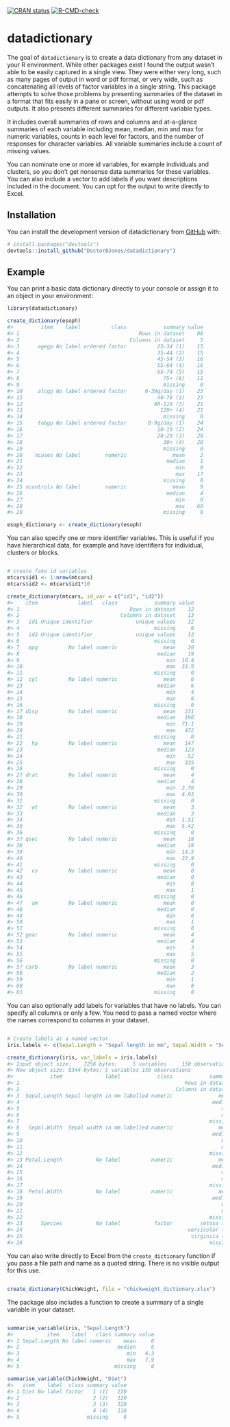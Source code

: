 
<!-- badges: start --> 
[![CRAN status](https://www.r-pkg.org/badges/version/datadictionary)](https://cran.r-project.org/package=datadictionary)
[![R-CMD-check](https://github.com/DoctorBJones/datadictionary/actions/workflows/R-CMD-check.yaml/badge.svg)](https://github.com/DoctorBJones/datadictionary/actions/workflows/R-CMD-check.yaml)
<!-- badges: end -->

# datadictionary

The goal of `datadictionary` is to create a data dictionary from any
dataset in your R environment. While other packages exist I found the
output wasn’t able to be easily captured in a single view. They were
either very long, such as many pages of output in word or pdf format, or
very wide, such as concatenating all levels of factor variables in a
single string. This package attempts to solve those problems by
presenting summaries of the dataset in a format that fits easily in a
pane or screen, without using word or pdf outputs. It also presents
different summaries for different variable types.

It includes overall summaries of rows and columns and at-a-glance
summaries of each variable including mean, median, min and max for
numeric variables, counts in each level for factors, and the number of
responses for character variables. All variable summaries include a
count of missing values.

You can nominate one or more id variables, for example individuals and
clusters, so you don’t get nonsense data summaries for these variables.
You can also include a vector to add labels if you want descriptions
included in the document. You can opt for the output to write directly
to Excel.

## Installation

You can install the development version of datadictionary from
[GitHub](https://github.com/) with:

``` r
# install.packages("devtools")
devtools::install_github("DoctorBJones/datadictionary")
```

## Example

You can print a basic data dictionary directly to your console or assign
it to an object in your environment:

``` r
library(datadictionary)

create_dictionary(esoph)
#>         item    label          class            summary value
#> 1                                       Rows in dataset    88
#> 2                                    Columns in dataset     5
#> 3      agegp No label ordered factor          25-34 (1)    15
#> 4                                             35-44 (2)    15
#> 5                                             45-54 (3)    16
#> 6                                             55-64 (4)    16
#> 7                                             65-74 (5)    15
#> 8                                               75+ (6)    11
#> 9                                               missing     0
#> 10     alcgp No label ordered factor      0-39g/day (1)    23
#> 11                                            40-79 (2)    23
#> 12                                           80-119 (3)    21
#> 13                                             120+ (4)    21
#> 14                                              missing     0
#> 15     tobgp No label ordered factor       0-9g/day (1)    24
#> 16                                            10-19 (2)    24
#> 17                                            20-29 (3)    20
#> 18                                              30+ (4)    20
#> 19                                              missing     0
#> 20    ncases No label        numeric               mean     2
#> 21                                               median     1
#> 22                                                  min     0
#> 23                                                  max    17
#> 24                                              missing     0
#> 25 ncontrols No label        numeric               mean     9
#> 26                                               median     4
#> 27                                                  min     0
#> 28                                                  max    60
#> 29                                              missing     0

esoph_dictionary <- create_dictionary(esoph)
```

You can also specify one or more identifier variables. This is useful if
you have hierarchical data, for example and have identifiers for
individual, clusters or blocks.

``` r

# create fake id variables
mtcars$id1 <- 1:nrow(mtcars)
mtcars$id2 <- mtcars$id1*10

create_dictionary(mtcars, id_var = c("id1", "id2"))
#>    item             label   class            summary value
#> 1                                    Rows in dataset    32
#> 2                                 Columns in dataset    13
#> 3   id1 Unique identifier              unique values    32
#> 4                                            missing     0
#> 5   id2 Unique identifier              unique values    32
#> 6                                            missing     0
#> 7   mpg          No label numeric               mean    20
#> 8                                             median    19
#> 9                                                min  10.4
#> 10                                               max  33.9
#> 11                                           missing     0
#> 12  cyl          No label numeric               mean     6
#> 13                                            median     6
#> 14                                               min     4
#> 15                                               max     8
#> 16                                           missing     0
#> 17 disp          No label numeric               mean   231
#> 18                                            median   196
#> 19                                               min  71.1
#> 20                                               max   472
#> 21                                           missing     0
#> 22   hp          No label numeric               mean   147
#> 23                                            median   123
#> 24                                               min    52
#> 25                                               max   335
#> 26                                           missing     0
#> 27 drat          No label numeric               mean     4
#> 28                                            median     4
#> 29                                               min  2.76
#> 30                                               max  4.93
#> 31                                           missing     0
#> 32   wt          No label numeric               mean     3
#> 33                                            median     3
#> 34                                               min  1.51
#> 35                                               max  5.42
#> 36                                           missing     0
#> 37 qsec          No label numeric               mean    18
#> 38                                            median    18
#> 39                                               min  14.5
#> 40                                               max  22.9
#> 41                                           missing     0
#> 42   vs          No label numeric               mean     0
#> 43                                            median     0
#> 44                                               min     0
#> 45                                               max     1
#> 46                                           missing     0
#> 47   am          No label numeric               mean     0
#> 48                                            median     0
#> 49                                               min     0
#> 50                                               max     1
#> 51                                           missing     0
#> 52 gear          No label numeric               mean     4
#> 53                                            median     4
#> 54                                               min     3
#> 55                                               max     5
#> 56                                           missing     0
#> 57 carb          No label numeric               mean     3
#> 58                                            median     2
#> 59                                               min     1
#> 60                                               max     8
#> 61                                           missing     0
```

You can also optionally add labels for variables that have no labels.
You can specify all columns or only a few. You need to pass a named
vector where the names correspond to columns in your dataset.

``` r

# Create labels as a named vector. 
iris.labels <- c(Sepal.Length = "Sepal length in mm", Sepal.Width = "Sepal width in mm")

create_dictionary(iris, var_labels = iris.labels)
#> Input object size:    7256 bytes;     5 variables     150 observations
#> New object size: 8344 bytes; 5 variables 150 observations
#>            item              label            class            summary value
#> 1                                                      Rows in dataset   150
#> 2                                                   Columns in dataset     5
#> 3  Sepal.Length Sepal length in mm labelled numeric               mean     6
#> 4                                                               median     6
#> 5                                                                  min   4.3
#> 6                                                                  max   7.9
#> 7                                                              missing     0
#> 8   Sepal.Width  Sepal width in mm labelled numeric               mean     3
#> 9                                                               median     3
#> 10                                                                 min     2
#> 11                                                                 max   4.4
#> 12                                                             missing     0
#> 13 Petal.Length           No label          numeric               mean     4
#> 14                                                              median     4
#> 15                                                                 min     1
#> 16                                                                 max   6.9
#> 17                                                             missing     0
#> 18  Petal.Width           No label          numeric               mean     1
#> 19                                                              median     1
#> 20                                                                 min   0.1
#> 21                                                                 max   2.5
#> 22                                                             missing     0
#> 23      Species           No label           factor         setosa (1)    50
#> 24                                                      versicolor (2)    50
#> 25                                                       virginica (3)    50
#> 26                                                             missing     0
```

You can also write directly to Excel from the `create_dictionary`
function if you pass a file path and name as a quoted string. There is
no visible output for this use.

``` r

create_dictionary(ChickWeight, file = "chickweight_dictionary.xlsx")
```

The package also includes a function to create a summary of a single
variable in your dataset.

``` r

summarise_variable(iris, "Sepal.Length")
#>           item    label   class summary value
#> 1 Sepal.Length No label numeric    mean     6
#> 2                                median     6
#> 3                                   min   4.3
#> 4                                   max   7.9
#> 5                               missing     0

summarise_variable(ChickWeight, "Diet")
#>   item    label  class summary value
#> 1 Diet No label factor   1 (1)   220
#> 2                        2 (2)   120
#> 3                        3 (3)   120
#> 4                        4 (4)   118
#> 5                      missing     0
```
